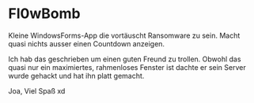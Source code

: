 # Fl0wBomb
 Kleine WindowsForms-App die vortäuscht Ransomware zu sein. 
 Macht quasi nichts ausser einen Countdown anzeigen.
 
 Ich hab das geschrieben um einen guten Freund zu trollen. Obwohl das quasi nur ein maximiertes, rahmenloses Fenster ist dachte er sein Server wurde gehackt und hat ihn platt gemacht.
 
Joa, Viel Spaß xd
